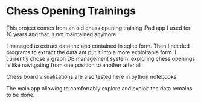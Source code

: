 # Chess Opening Trainings

This project comes from an old chess opening training iPad app I used for 10 years and that is not maintained anymore. 

I managed to extract data the app contained in sqlite form. 
Then I needed programs to extract the data ant put it into a more exploitable form. 
I currently chose a graph DB management system: exploring chess openings is like navitgating from one position to another after all. 

Chess board visualizations are also tested here in python notebooks.

The main app allowing to comfortably explore and exploit the data remains to be done.
